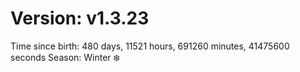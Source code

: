 # Version: v1.3.23
Time since birth: 480 days, 11521 hours, 691260 minutes, 41475600 seconds
Season: Winter ❄️
